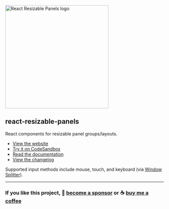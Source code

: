<img width="328" alt="React Resizable Panels logo" src="https://user-images.githubusercontent.com/29597/210075327-faeb4ca8-31df-4dc8-a649-01d0ee3cd315.png" />

## react-resizable-panels
React components for resizable panel groups/layouts.

* [View the website](https://react-resizable-panels.vercel.app/)
* [Try it on CodeSandbox](https://codesandbox.io/s/react-resizable-panels-zf7hwd)
* [Read the documentation](https://github.com/bvaughn/react-resizable-panels/tree/main/packages/react-resizable-panels)
* [View the changelog](https://github.com/bvaughn/react-resizable-panels/blob/main/packages/react-resizable-panels/CHANGELOG.md)

Supported input methods include mouse, touch, and keyboard (via [Window Splitter](https://www.w3.org/WAI/ARIA/apg/patterns/windowsplitter/)).

---

### If you like this project, 🎉 [become a sponsor](https://github.com/sponsors/bvaughn/) or ☕ [buy me a coffee](http://givebrian.coffee/)